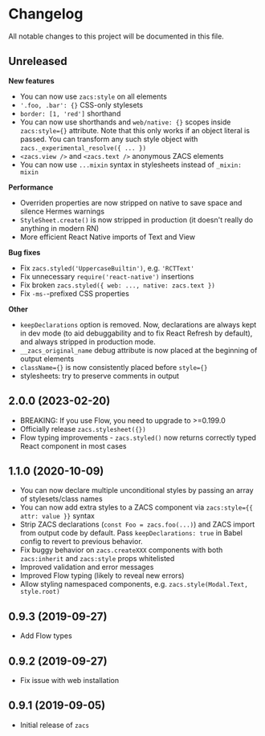 # Changelog

All notable changes to this project will be documented in this file.

## Unreleased

**New features**

- You can now use `zacs:style` on all elements
- `'.foo, .bar': {}` CSS-only stylesets
- `border: [1, 'red']` shorthand
- You can now use shorthands and `web/native: {}` scopes inside `zacs:style={}` attribute. Note that this only works if an object literal is passed. You can transform any such style object with `zacs._experimental_resolve({ ... })`
- `<zacs.view />` and `<zacs.text />` anonymous ZACS elements
- You can now use `...mixin` syntax in stylesheets instead of `_mixin: mixin`

**Performance**

- Overriden properties are now stripped on native to save space and silence Hermes warnings
- `StyleSheet.create()` is now stripped in production (it doesn't really do anything in modern RN)
- More efficient React Native imports of Text and View

**Bug fixes**

- Fix `zacs.styled('UppercaseBuiltin')`, e.g. `'RCTText'`
- Fix unnecessary `require('react-native')` insertions
- Fix broken `zacs.styled({ web: ..., native: zacs.text })`
- Fix `-ms-`-prefixed CSS properties

**Other**

- `keepDeclarations` option is removed. Now, declarations are always kept in dev mode (to aid debuggability and to fix React Refresh by default), and always stripped in production mode.
- `__zacs_original_name` debug attribute is now placed at the beginning of output elements
- `className={}` is now consistently placed before `style={}`
- stylesheets: try to preserve comments in output

## 2.0.0 (2023-02-20)

- BREAKING: If you use Flow, you need to upgrade to >=0.199.0
- Officially release `zacs.stylesheet({})`
- Flow typing improvements - `zacs.styled()` now returns correctly typed React component in most cases

## 1.1.0 (2020-10-09)

- You can now declare multiple unconditional styles by passing an array of stylesets/class names
- You can now add extra styles to a ZACS component via `zacs:style={{ attr: value }}` syntax
- Strip ZACS declarations (`const Foo = zacs.foo(...)`) and ZACS import from output code by default. Pass `keepDeclarations: true` in Babel config to revert to previous behavior.
- Fix buggy behavior on `zacs.createXXX` components with both `zacs:inherit` and `zacs:style` props whitelisted
- Improved validation and error messages
- Improved Flow typing (likely to reveal new errors)
- Allow styling namespaced components, e.g. `zacs.style(Modal.Text, style.root)`

## 0.9.3 (2019-09-27)

- Add Flow types

## 0.9.2 (2019-09-27)

- Fix issue with web installation

## 0.9.1 (2019-09-05)

- Initial release of `zacs`
